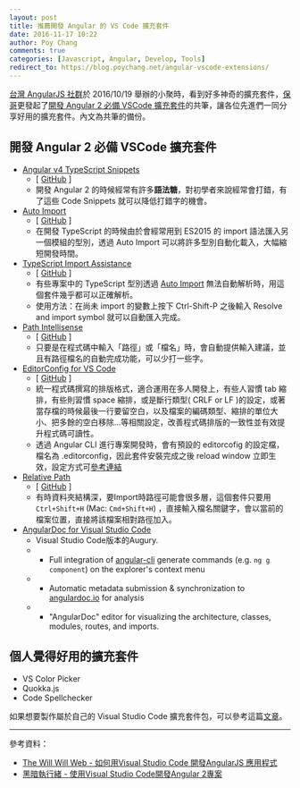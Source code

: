 ```yaml
---
layout: post
title: 推薦開發 Angular 的 VS Code 擴充套件
date: 2016-11-17 10:22
author: Poy Chang
comments: true
categories: [Javascript, Angular, Develop, Tools]
redirect_to: https://blog.poychang.net/angular-vscode-extensions/
---
```

[台灣 AngularJS 社群](https://www.facebook.com/groups/Angular2.tw/)於 2016/10/19 舉辦的小聚時，看到好多神奇的擴充套件，[保哥](http://blog.miniasp.com)更發起了[開發 Angular 2 必備 VSCode 擴充套件](https://paper.dropbox.com/doc/-Angular-2-VSCode--Kh2w3saOyZtJSHawFoBem)的共筆，讓各位先進們一同分享好用的擴充套件。內文為共筆的備份。

## 開發 Angular 2 必備 VSCode 擴充套件

* [Angular v4 TypeScript Snippets](https://marketplace.visualstudio.com/items?itemName=johnpapa.Angular2)
	* [ [GitHub](https://github.com/johnpapa/vscode-angular-snippets) ]
	* 開發 Angular 2 的時候經常有許多**語法糖**，對初學者來說經常會打錯，有了這些 Code Snippets 就可以降低打錯字的機會。
* [Auto Import](https://marketplace.visualstudio.com/items?itemName=steoates.autoimport)
	* [ [GitHub](https://github.com/soates/Auto-Import) ]
	* 在開發 TypeScript 的時候由於會經常用到 ES2015 的 import 語法匯入另一個模組的型別，透過 Auto Import 可以將許多型別自動化載入，大幅縮短開發時間。
* [TypeScript Import Assistance](https://marketplace.visualstudio.com/items?itemName=Sammons.ts-import-assistance)
	* [ [GitHub](https://github.com/Sammons/ts-import-assistance) ]
	* 有些專案中的 TypeScript 型別透過 [Auto Import](https://marketplace.visualstudio.com/items?itemName=steoates.autoimport) 無法自動解析時，用這個套件幾乎都可以正確解析。
	* 使用方法：在尚未 import 的變數上按下 Ctrl-Shift-P 之後輸入 Resolve and import symbol 就可以自動匯入完成。
* [Path Intellisense](https://marketplace.visualstudio.com/items?itemName=christian-kohler.path-intellisense)
	* [ [GitHub](https://github.com/ChristianKohler/PathIntellisense) ]
	* 只要是在程式碼中輸入「路徑」或「檔名」時，會自動提供輸入建議，並且有路徑檔名的自動完成功能，可以少打一些字。
* [EditorConfig for VS Code](https://marketplace.visualstudio.com/items?itemName=EditorConfig.EditorConfig)
	* [ [GitHub](https://github.com/editorconfig/editorconfig-vscode) ]
	* 統一程式碼撰寫的排版格式，適合運用在多人開發上，有些人習慣 tab 縮排，有些則習慣 space 縮排，或是斷行類型( CRLF or LF )的設定，或著當存檔的時候最後一行要留空白，以及檔案的編碼類型、縮排的單位大小、把多餘的空白移除…等相關設定，改善程式碼排版的一致性並有效提升程式碼可讀性。
	* 透過 Angular CLI 進行專案開發時，會有預設的 editorcofig 的設定檔，檔名為 .editorconfig，因此套件安裝完成之後 reload window 立即生效，設定方式可[參考連結](http://editorconfig.org/#overview)
* [Relative Path](https://marketplace.visualstudio.com/items?itemName=jakob101.RelativePath)
	* [ [GitHub](https://github.com/jakob101/RelativePath) ]
	* 有時資料夾結構深，要Import時路徑可能會很多層，這個套件只要用`Ctrl+Shift+H` (Mac: `Cmd+Shift+H`) ，直接輸入檔名關鍵字，會以當前的檔案位置，直接將該檔案相對路徑加入。
* [AngularDoc for Visual Studio Code](https://marketplace.visualstudio.com/items?itemName=AngularDoc.angulardoc-vscode&showReviewDialog=true) 
	* Visual Studio Code版本的Augury. 
	* - Full integration of [angular-cli](https://github.com/angular/angular-cli) generate commands (e.g. `ng g component`) on the explorer's context menu
	* - Automatic metadata submission & synchronization to [angulardoc.io](http://angulardoc.io/) for analysis
	* - "AngularDoc" editor for visualizing the architecture, classes, modules, routes, and imports.

## 個人覺得好用的擴充套件

* VS Color Picker
* Quokka.js
* Code Spellchecker

如果想要製作屬於自己的 Visual Studio Code 擴充套件包，可以參考這篇[文章](../build-vscode-extension/)。

----------

參考資料：

* [The Will Will Web - 如何用Visual Studio Code 開發AngularJS 應用程式](http://blog.miniasp.com/post/2015/06/07/Using-Visual-Studio-Code-with-AngularJS.aspx)
* [黑暗執行緒 - 使用Visual Studio Code開發Angular 2專案](http://blog.darkthread.net/post-2016-09-16-vscode-ng2-tutorial.aspx)